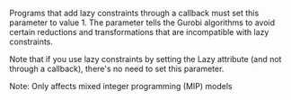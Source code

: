 Programs that add lazy constraints through a callback must set this parameter to value 1. The parameter tells the Gurobi
algorithms to avoid certain reductions and transformations that are incompatible with lazy constraints.

Note that if you use lazy constraints by setting the Lazy attribute (and not through a callback), there's no need to set
this parameter.

Note: Only affects mixed integer programming (MIP) models